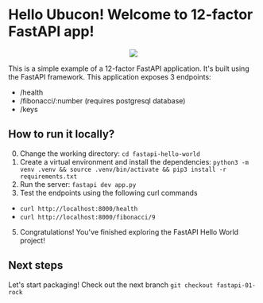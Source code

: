 # Hello Ubucon! Welcome to 12-factor FastAPI app!

<p align="center">
    <img src="https://fastapi.tiangolo.com/img/logo-margin/logo-teal.png">
</p>

This is a simple example of a 12-factor FastAPI application. It's built using the FastAPI framework.
This application exposes 3 endpoints:
- /health
- /fibonacci/:number (requires postgresql database)
- /keys

## How to run it locally?

0. Change the working directory: `cd fastapi-hello-world`
1. Create a virtual environment and install the dependencies: `python3 -m venv .venv && source .venv/bin/activate && pip3 install -r requirements.txt`
2. Run the server: `fastapi dev app.py`
4. Test the endpoints using the following curl commands
  - `curl http://localhost:8000/health`
  - `curl http://localhost:8000/fibonacci/9`
5. Congratulations! You've finished exploring the FastAPI Hello World project!

## Next steps

Let's start packaging! Check out the next branch `git checkout fastapi-01-rock`
